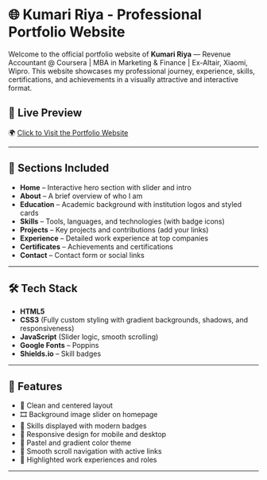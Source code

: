 # 🌐 Kumari Riya - Professional Portfolio Website

Welcome to the official portfolio website of **Kumari Riya** — Revenue Accountant @ Coursera | MBA in Marketing & Finance | Ex-Altair, Xiaomi, Wipro. This website showcases my professional journey, experience, skills, certifications, and achievements in a visually attractive and interactive format.

## 🚀 Live Preview

🌍 [Click to Visit the Portfolio Website](https://Esheshwari.github.io/Kumari-Riya-Portfolio)

---

## 📂 Sections Included

- **Home** – Interactive hero section with slider and intro
- **About** – A brief overview of who I am
- **Education** – Academic background with institution logos and styled cards
- **Skills** – Tools, languages, and technologies (with badge icons)
- **Projects** – Key projects and contributions (add your links)
- **Experience** – Detailed work experience at top companies
- **Certificates** – Achievements and certifications
- **Contact** – Contact form or social links

---

## 🛠️ Tech Stack

- **HTML5**
- **CSS3** (Fully custom styling with gradient backgrounds, shadows, and responsiveness)
- **JavaScript** (Slider logic, smooth scrolling)
- **Google Fonts** – Poppins
- **Shields.io** – Skill badges

---

## 📸 Features

- 🎯 Clean and centered layout
- 🎞️ Background image slider on homepage
- 🧠 Skills displayed with modern badges
- 📱 Responsive design for mobile and desktop
- 🌈 Pastel and gradient color theme
- 🧭 Smooth scroll navigation with active links
- 💼 Highlighted work experiences and roles

---


